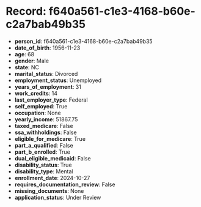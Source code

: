# Record: f640a561-c1e3-4168-b60e-c2a7bab49b35

- **person_id**: f640a561-c1e3-4168-b60e-c2a7bab49b35
- **date_of_birth**: 1956-11-23
- **age**: 68
- **gender**: Male
- **state**: NC
- **marital_status**: Divorced
- **employment_status**: Unemployed
- **years_of_employment**: 31
- **work_credits**: 14
- **last_employer_type**: Federal
- **self_employed**: True
- **occupation**: None
- **yearly_income**: 51867.75
- **taxed_medicare**: False
- **ssa_withholdings**: False
- **eligible_for_medicare**: True
- **part_a_qualified**: False
- **part_b_enrolled**: True
- **dual_eligible_medicaid**: False
- **disability_status**: True
- **disability_type**: Mental
- **enrollment_date**: 2024-10-27
- **requires_documentation_review**: False
- **missing_documents**: None
- **application_status**: Under Review